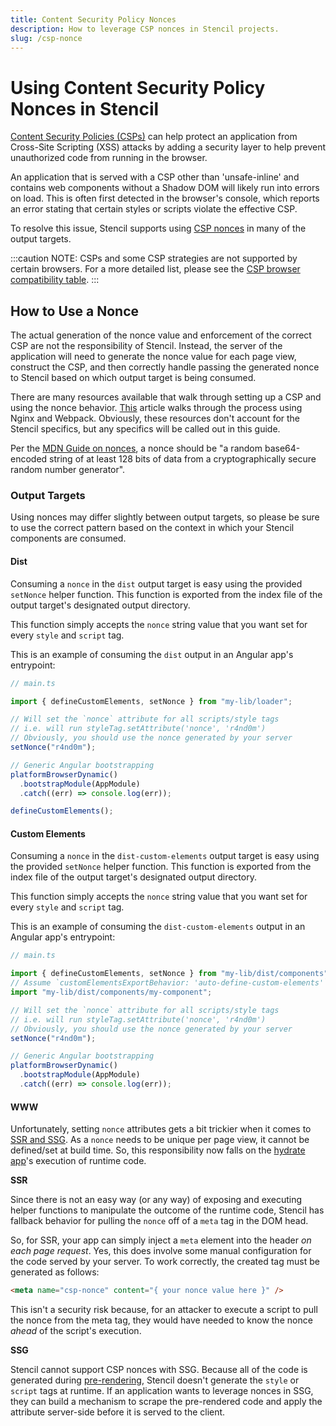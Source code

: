 ```yaml
---
title: Content Security Policy Nonces
description: How to leverage CSP nonces in Stencil projects.
slug: /csp-nonce
---
```


# Using Content Security Policy Nonces in Stencil

[Content Security Policies (CSPs)](https://developer.mozilla.org/en-US/docs/Web/HTTP/CSP) can help protect an application from Cross-Site Scripting (XSS)
attacks by adding a security layer to help prevent unauthorized code from running in the browser.

An application that is served with a CSP other than 'unsafe-inline' and contains web components without a Shadow DOM will likely run into errors on load.
This is often first detected in the browser's console, which reports an error stating that certain styles or scripts violate the effective CSP.

To resolve this issue, Stencil supports using [CSP nonces](https://developer.mozilla.org/en-US/docs/Web/HTML/Global_attributes/nonce) in
many of the output targets.

:::caution
NOTE: CSPs and some CSP strategies are not supported by certain browsers. For a more detailed list, please see the [CSP browser compatibility table](https://developer.mozilla.org/en-US/docs/Web/HTTP/CSP#browser_compatibility).
:::

## How to Use a Nonce

The actual generation of the nonce value and enforcement of the correct CSP are not the responsibility of Stencil. Instead, the server of
the application will need to generate the nonce value for each page view, construct the CSP, and then correctly handle passing the generated nonce to
Stencil based on which output target is being consumed.

There are many resources available that walk through setting up a CSP and using the nonce behavior.
[This](https://towardsdatascience.com/content-security-policy-how-to-create-an-iron-clad-nonce-based-csp3-policy-with-webpack-and-nginx-ce5a4605db90)
article walks through the process using Nginx and Webpack. Obviously, these resources don't account for the Stencil specifics, but any specifics will
be called out in this guide.

Per the [MDN Guide on nonces](https://developer.mozilla.org/en-US/docs/Web/HTML/Global_attributes/nonce#generating_values), a nonce should be "a random base64-encoded string of at least 128 bits of data from a cryptographically secure random number generator".

### Output Targets

Using nonces may differ slightly between output targets, so please be sure to use the correct pattern based on the context in which your
Stencil components are consumed.

#### Dist

Consuming a `nonce` in the `dist` output target is easy using the provided `setNonce` helper function. This function is exported from the index
file of the output target's designated output directory.

This function simply accepts the `nonce` string value that you want set for every `style` and `script` tag.

This is an example of consuming the `dist` output in an Angular app's entrypoint:

```ts
// main.ts

import { defineCustomElements, setNonce } from "my-lib/loader";

// Will set the `nonce` attribute for all scripts/style tags
// i.e. will run styleTag.setAttribute('nonce', 'r4nd0m')
// Obviously, you should use the nonce generated by your server
setNonce("r4nd0m");

// Generic Angular bootstrapping
platformBrowserDynamic()
  .bootstrapModule(AppModule)
  .catch((err) => console.log(err));

defineCustomElements();
```

#### Custom Elements

Consuming a `nonce` in the `dist-custom-elements` output target is easy using the provided `setNonce` helper function. This function is exported
from the index file of the output target's designated output directory.

This function simply accepts the `nonce` string value that you want set for every `style` and `script` tag.

This is an example of consuming the `dist-custom-elements` output in an Angular app's entrypoint:

```ts
// main.ts

import { defineCustomElements, setNonce } from "my-lib/dist/components";
// Assume `customElementsExportBehavior: 'auto-define-custom-elements'` is set
import "my-lib/dist/components/my-component";

// Will set the `nonce` attribute for all scripts/style tags
// i.e. will run styleTag.setAttribute('nonce', 'r4nd0m')
// Obviously, you should use the nonce generated by your server
setNonce("r4nd0m");

// Generic Angular bootstrapping
platformBrowserDynamic()
  .bootstrapModule(AppModule)
  .catch((err) => console.log(err));
```

#### WWW

Unfortunately, setting `nonce` attributes gets a bit trickier when it comes to [SSR and SSG](../static-site-generation/overview). As a `nonce` needs
to be unique per page view, it cannot be defined/set at build time. So, this responsibility now falls on the
[hydrate app](../guides/hydrate-app.md)'s execution of runtime code.

**SSR**

Since there is not an easy way (or any way) of exposing and executing helper functions to manipulate the outcome of the runtime code, Stencil
has fallback behavior for pulling the `nonce` off of a `meta` tag in the DOM head.

So, for SSR, your app can simply inject a `meta` element into the header _on each page request_. Yes, this does involve some manual configuration
for the code served by your server. To work correctly, the created tag must be generated as follows:

```html
<meta name="csp-nonce" content="{ your nonce value here }" />
```

This isn't a security risk because, for an attacker to execute a script to pull the nonce from the meta tag, they would have needed to know the
nonce _ahead_ of the script's execution.

**SSG**

Stencil cannot support CSP nonces with SSG. Because all of the code is generated during [pre-rendering](../static-site-generation/overview#how-static-site-generation-and-prerendering-works), Stencil doesn't generate the `style` or `script` tags at runtime.
If an application wants to leverage nonces in SSG, they can build a mechanism to scrape the pre-rendered code and apply the attribute server-side before
it is served to the client.
